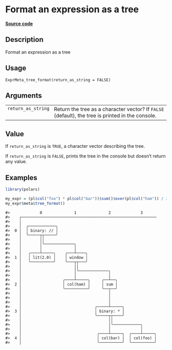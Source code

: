 

# Format an expression as a tree

[**Source code**](https://github.com/pola-rs/r-polars/tree/8dac37e8bf89bcd080a13d0ed20dd1dc2bee615f/R/expr__meta.R#L186)

## Description

Format an expression as a tree

## Usage

<pre><code class='language-R'>ExprMeta_tree_format(return_as_string = FALSE)
</code></pre>

## Arguments

<table>
<tr>
<td style="white-space: nowrap; font-family: monospace; vertical-align: top">
<code id="return_as_string">return_as_string</code>
</td>
<td>
Return the tree as a character vector? If <code>FALSE</code> (default),
the tree is printed in the console.
</td>
</tr>
</table>

## Value

If <code>return_as_string</code> is <code>TRUE</code>, a character
vector describing the tree.

If <code>return_as_string</code> is <code>FALSE</code>, prints the tree
in the console but doesn’t return any value.

## Examples

``` r
library(polars)

my_expr = (pl$col("foo") * pl$col("bar"))$sum()$over(pl$col("ham")) / 2
my_expr$meta$tree_format()
```

    #>             0              1              2             3
    #>    ┌───────────────────────────────────────────────────────────
    #>    │
    #>    │  ╭────────────╮
    #>  0 │  │ binary: // │
    #>    │  ╰─────┬┬─────╯
    #>    │        ││
    #>    │        │╰─────────────╮
    #>    │        │              │
    #>    │   ╭────┴─────╮    ╭───┴────╮
    #>  1 │   │ lit(2.0) │    │ window │
    #>    │   ╰──────────╯    ╰───┬┬───╯
    #>    │                       ││
    #>    │                       │╰─────────────╮
    #>    │                       │              │
    #>    │                  ╭────┴─────╮     ╭──┴──╮
    #>  2 │                  │ col(ham) │     │ sum │
    #>    │                  ╰──────────╯     ╰──┬──╯
    #>    │                                      │
    #>    │                                      │
    #>    │                                      │
    #>    │                                ╭─────┴─────╮
    #>  3 │                                │ binary: * │
    #>    │                                ╰─────┬┬────╯
    #>    │                                      ││
    #>    │                                      │╰────────────╮
    #>    │                                      │             │
    #>    │                                 ╭────┴─────╮  ╭────┴─────╮
    #>  4 │                                 │ col(bar) │  │ col(foo) │
    #>    │                                 ╰──────────╯  ╰──────────╯
